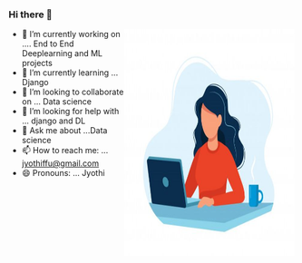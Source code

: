 ### Hi there 👋



<img src="https://github.com/Jyothif/Jyothif/blob/main/images/git.jpg"
     align=right
     width = '300'
     height = '400'
     />

- 🔭 I’m currently working on .... End to End Deeplearning and ML projects
- 🌱 I’m currently learning ... Django
- 👯 I’m looking to collaborate on ... Data science
- 🤔 I’m looking for help with ... django and DL
- 💬 Ask me about ...Data science
- 📫 How to reach me: ... jyothiffu@gmail.com
- 😄 Pronouns: ... Jyothi
